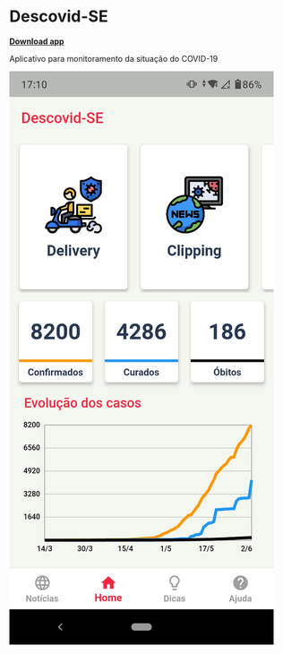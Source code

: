 # Descovid-SE     
[**Download app**](https://github.com/ladocufs/Descovid-SE/raw/master/descovidse_v1.0.apk)

Aplicativo para monitoramento da situação do COVID-19


![alt text](https://github.com/ladocufs/Descovid-SE/blob/master/prints/home.png)

